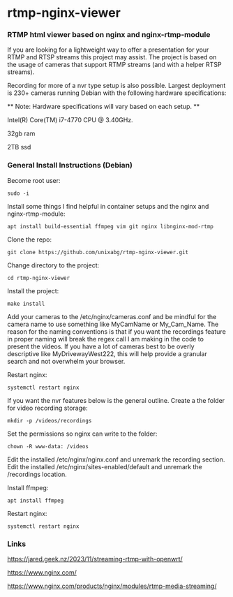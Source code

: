 # rtmp-nginx-viewer
### RTMP html viewer based on nginx and nginx-rtmp-module

If you are looking for a lightweight way to offer a presentation for your RTMP and RTSP streams this project may assist. The project is based on the usage of cameras that support RTMP streams (and with a helper RTSP streams).

Recording for more of a nvr type setup is also possible. Largest deployment is 230+ cameras running Debian with the following hardware specifications:

** Note: Hardware specifications will vary based on each setup. **

Intel(R) Core(TM) i7-4770 CPU @ 3.40GHz.

32gb ram

2TB ssd



### General Install Instructions (Debian)
Become root user:

```sudo -i```

Install some things I find helpful in container setups and the nginx and nginx-rtmp-module:

```apt install build-essential ffmpeg vim git nginx libnginx-mod-rtmp```

Clone the repo:

```git clone https://github.com/unixabg/rtmp-nginx-viewer.git```

Change directory to the project:

```cd rtmp-nginx-viewer```

Install the project:

```make install```

Add your cameras to the /etc/nginx/cameras.conf and be mindful for the camera name to use something like MyCamName or My_Cam_Name. The reason for the naming conventions is that if you want the recordings feature in proper naming will break the regex call I am making in the code to present the videos. If you have a lot of cameras best to be overly descriptive like MyDrivewayWest222, this will help provide a granular search and not overwhelm your browser.

Restart nginx:

```systemctl restart nginx```

If you want the nvr features below is the general outline. Create a the folder for video recording storage:

```mkdir -p /videos/recordings```

Set the permissions so nginx can write to the folder:

```chown -R www-data: /videos```

Edit the installed /etc/nginx/nginx.conf and unremark the recording section.
Edit the installed /etc/nginx/sites-enabled/default and unremark the /recordings location.

Install ffmpeg:

```apt install ffmpeg```

Restart nginx:

```systemctl restart nginx```

### Links
https://jared.geek.nz/2023/11/streaming-rtmp-with-openwrt/

https://www.nginx.com/

https://www.nginx.com/products/nginx/modules/rtmp-media-streaming/

